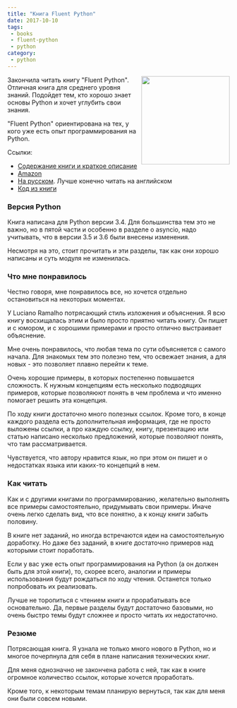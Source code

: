 ```yaml
---
title: "Книга Fluent Python"
date: 2017-10-10
tags:
 - books
 - fluent-python
 - python
category:
 - python
---
```


<img align="right" src="https://covers.oreillystatic.com/images/0636920032519/lrg.jpg" width="200">

Закончила читать книгу "Fluent Python".
Отличная книга для среднего уровня знаний.
Подойдет тем, кто хорошо знает основы Python и хочет углубить свои знания.

"Fluent Python" ориентирована на тех, у кого уже есть опыт программирования на Python.


Ссылки:

* [Содержание книги и краткое описание](http://shop.oreilly.com/product/0636920032519.do)
* [Amazon](https://www.amazon.com/Fluent-Python-Concise-Effective-Programming-ebook/dp/B0131L3PW4/)
* [На русском](https://www.ozon.ru/context/detail/id/135305378/). Лучше конечно читать на английском
* [Код из книги](https://github.com/fluentpython/example-code)


### Версия Python

Книга написана для Python версии 3.4.
Для большинства тем это не важно, но в пятой части и особенно в разделе о asyncio, надо учитывать, что в версии 3.5 и 3.6 были внесены изменения.

Несмотря на это, стоит прочитать и эти разделы, так как они хорошо написаны и суть модуля не изменилась.


### Что мне понравилось

Честно говоря, мне понравилось все, но хочется отдельно остановиться на некоторых моментах.

У Luciano Ramalho потрясающий стиль изложения и объяснения.
Я всю книгу восхищалась этим и было просто приятно читать книгу.
Он пишет и с юмором, и с хорошими примерами и просто отлично выстраивает объяснение.

Мне очень понравилось, что любая тема по сути объясняется с самого начала.
Для знакомых тем это полезно тем, что освежает знания, а для новых - это позволяет плавно перейти к теме.

Очень хорошие примеры, в которых постепенно повышается сложность.
К нужным концепциям есть несколько подводящих примеров, которые позволяюют понять в чем проблема и что именно помогает решить эта концепция.


По ходу книги достаточно много полезных ссылок.
Кроме того, в конце каждого раздела есть дополнительная информация, где не просто выложены ссылки, а про каждую ссылку, книгу, презентацию или статью написано несколько предложений, которые позволяют понять, что там рассматривается.


Чувствуется, что автору нравится язык, но при этом он пишет и о недостатках языка или каких-то концепций в нем.

### Как читать

Как и с другими книгами по программированию, желательно выполнять все примеры самостоятельно, придумывать свои примеры.
Иначе очень легко сделать вид, что все понятно, а к концу книги забыть половину.

В книге нет заданий, но иногда встречаются идеи на самостоятельную доработку.
Но даже без заданий, в книге достаточно примеров над которыми стоит поработать.

Если у вас уже есть опыт программирования на Python (а он должен быть для этой книги), то, скорее всего, аналогии и примеры использования будут рождаться по ходу чтения.
Останется только попробовать их реализовать.

Лучше не торопиться с чтением книги и прорабатывать все основательно.
Да, первые разделы будут достаточно базовыми, но очень быстро темы будут сложнее и просто читать их недостаточно.

### Резюме

Потрясающая книга.
Я узнала не только много нового в Python, но и многое почерпнула для себя в плане написания технических книг.

Для меня однозначно не закончена работа с ней, так как в книге огромное количество ссылок, которые хочется проработать.

Кроме того, к некоторым темам планирую вернуться, так как для меня они были совсем новыми.


